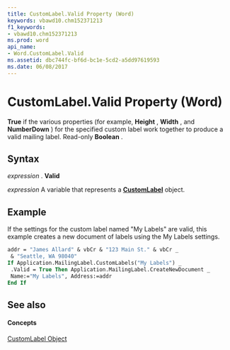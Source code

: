 ```yaml
---
title: CustomLabel.Valid Property (Word)
keywords: vbawd10.chm152371213
f1_keywords:
- vbawd10.chm152371213
ms.prod: word
api_name:
- Word.CustomLabel.Valid
ms.assetid: dbc744fc-bf6d-bc1e-5cd2-a5dd97619593
ms.date: 06/08/2017
---
```



# CustomLabel.Valid Property (Word)

 **True** if the various properties (for example, **Height** , **Width** , and **NumberDown** ) for the specified custom label work together to produce a valid mailing label. Read-only **Boolean** .


## Syntax

 _expression_ . **Valid**

 _expression_ A variable that represents a **[CustomLabel](customlabel-object-word.md)** object.


## Example

If the settings for the custom label named "My Labels" are valid, this example creates a new document of labels using the My Labels settings.


```vb
addr = "James Allard" & vbCr & "123 Main St." & vbCr _ 
 & "Seattle, WA 98040" 
If Application.MailingLabel.CustomLabels("My Labels") _ 
 .Valid = True Then Application.MailingLabel.CreateNewDocument _ 
 Name:="My Labels", Address:=addr 
End If
```


## See also


#### Concepts


[CustomLabel Object](customlabel-object-word.md)

